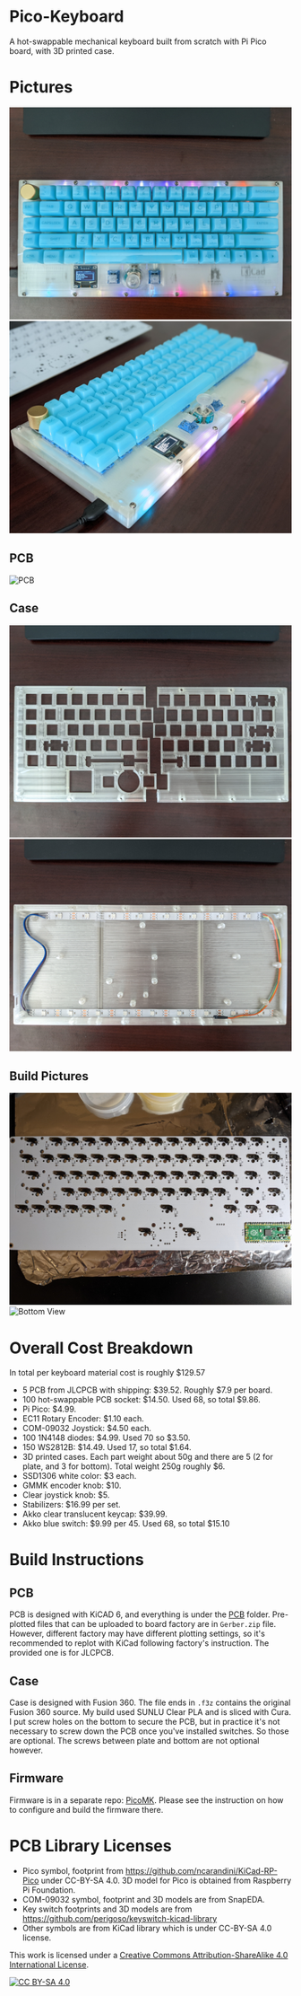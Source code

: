 # Pico-Keyboard

A hot-swappable mechanical keyboard built from scratch with Pi Pico board, with 3D printed case.

# Pictures

![Top View](Images/top_view.jpg)
![Side View](Images/side_view.jpg)

## PCB

![PCB](Images/pcb.jpg)

## Case

![Plate](Images/plate.jpg)
![Bottom](Images/case_bottom.jpg)

## Build Pictures

![PCB Solder](Images/pcb_build.jpg)
![Bottom View](Images/bottom.jpg)

# Overall Cost Breakdown

In total per keyboard material cost is roughly $129.57

 * 5 PCB from JLCPCB with shipping: $39.52. Roughly $7.9 per board.
 * 100 hot-swappable PCB socket: $14.50. Used 68, so total $9.86.
 * Pi Pico: $4.99.
 * EC11 Rotary Encoder: $1.10 each.
 * COM-09032 Joystick: $4.50 each.
 * 100 1N4148 diodes: $4.99. Used 70 so $3.50.
 * 150 WS2812B: $14.49. Used 17, so total $1.64.
 * 3D printed cases. Each part weight about 50g and there are 5 (2 for plate, and 3 for bottom). Total weight 250g roughly $6.
 * SSD1306 white color: $3 each.
 * GMMK encoder knob: $10.
 * Clear joystick knob: $5.
 * Stabilizers: $16.99 per set.
 * Akko clear translucent keycap: $39.99.
 * Akko blue switch: $9.99 per 45. Used 68, so total $15.10
 
# Build Instructions

## PCB
PCB is designed with KiCAD 6, and everything is under the [PCB](PCB/) folder. Pre-plotted files that can be uploaded to board factory are in 
`Gerber.zip` file. However, different factory may have different plotting settings, so it's recommended to replot with KiCad following factory's instruction. The provided one is for JLCPCB. 

## Case
Case is designed with Fusion 360. The file ends in `.f3z` contains the original Fusion 360 source. My build used SUNLU Clear PLA and is sliced with Cura. I put screw holes on the bottom to secure the PCB, but in practice it's not necessary to screw down the PCB once you've installed switches. So those are optional. The screws between plate and bottom are not optional however.

## Firmware
Firmware is in a separate repo: [PicoMK](https://github.com/zli117/PicoMK). Please see the instruction on how to configure and build the firmware there. 

# PCB Library Licenses

 * Pico symbol, footprint from https://github.com/ncarandini/KiCad-RP-Pico under CC-BY-SA 4.0. 3D model for Pico is obtained from Raspberry Pi Foundation.
 * COM-09032 symbol, footprint and 3D models are from SnapEDA.
 * Key switch footprints and 3D models are from https://github.com/perigoso/keyswitch-kicad-library 
 * Other symbols are from KiCad library which is under CC-BY-SA 4.0 license. 


This work is licensed under a
[Creative Commons Attribution-ShareAlike 4.0 International License][cc-by-sa].

[![CC BY-SA 4.0][cc-by-sa-image]][cc-by-sa]

[cc-by-sa]: http://creativecommons.org/licenses/by-sa/4.0/
[cc-by-sa-image]: https://licensebuttons.net/l/by-sa/4.0/88x31.png
[cc-by-sa-shield]: https://img.shields.io/badge/License-CC%20BY--SA%204.0-lightgrey.svg
